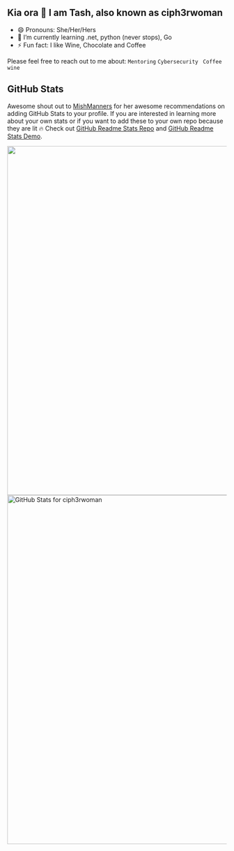 ## Kia ora 👋 I am Tash, also known as ciph3rwoman 


- 😄 Pronouns: She/Her/Hers
- 🌱 I’m currently learning .net, python (never stops), Go
- ⚡ Fun fact: I like Wine, Chocolate and Coffee 

Please feel free to reach out to me about: `Mentoring` `Cybersecurity ` `Coffee` `wine `

## GitHub Stats

Awesome shout out to [MishManners](https://github.com/ciph3rwoman/MishManners) for her awesome recommendations on adding GitHub Stats to your profile. If you are interested in learning more about your own stats or if you want to add these to your own repo because they are lit 🔥 Check out [GitHub Readme Stats Repo](https://github.com/anuraghazra/github-readme-stats) and [GitHub Readme Stats Demo](https://github-readme-streak-stats.herokuapp.com/demo/).


<img src="https://github-readme-streak-stats.herokuapp.com?user=ciph3rwoman&theme=tokyonight" width="800">
<img src="https://github-readme-stats.vercel.app/api?username=ciph3rwoman&show_icons=true&include_all_commits=true&count_private=true&theme=tokyonight&layout=compact" alt="GitHub Stats for ciph3rwoman" width="800">
